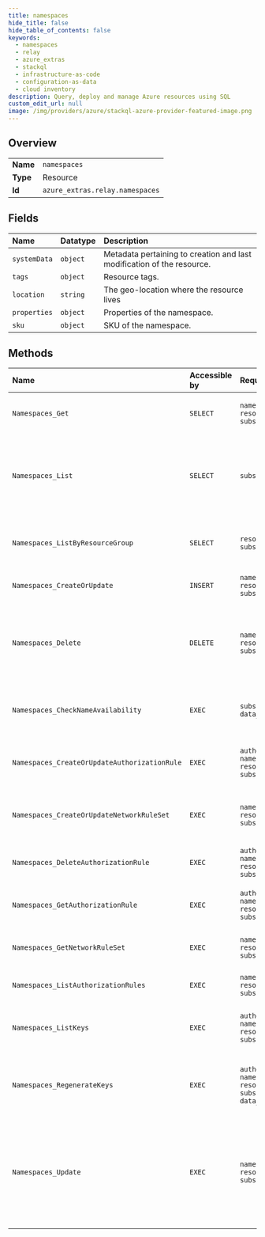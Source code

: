 ```yaml
---
title: namespaces
hide_title: false
hide_table_of_contents: false
keywords:
  - namespaces
  - relay
  - azure_extras    
  - stackql
  - infrastructure-as-code
  - configuration-as-data
  - cloud inventory
description: Query, deploy and manage Azure resources using SQL
custom_edit_url: null
image: /img/providers/azure/stackql-azure-provider-featured-image.png
---
```

  
    

## Overview
<table><tbody>
<tr><td><b>Name</b></td><td><code>namespaces</code></td></tr>
<tr><td><b>Type</b></td><td>Resource</td></tr>
<tr><td><b>Id</b></td><td><code>azure_extras.relay.namespaces</code></td></tr>
</tbody></table>

## Fields
| Name | Datatype | Description |
|:-----|:---------|:------------|
| `systemData` | `object` | Metadata pertaining to creation and last modification of the resource. |
| `tags` | `object` | Resource tags. |
| `location` | `string` | The geo-location where the resource lives |
| `properties` | `object` | Properties of the namespace. |
| `sku` | `object` | SKU of the namespace. |
## Methods
| Name | Accessible by | Required Params | Description |
|:-----|:--------------|:----------------|:------------|
| `Namespaces_Get` | `SELECT` | `namespaceName, resourceGroupName, subscriptionId` | Returns the description for the specified namespace. |
| `Namespaces_List` | `SELECT` | `subscriptionId` | Lists all the available namespaces within the subscription regardless of the resourceGroups. |
| `Namespaces_ListByResourceGroup` | `SELECT` | `resourceGroupName, subscriptionId` | Lists all the available namespaces within the ResourceGroup. |
| `Namespaces_CreateOrUpdate` | `INSERT` | `namespaceName, resourceGroupName, subscriptionId` | Create Azure Relay namespace. |
| `Namespaces_Delete` | `DELETE` | `namespaceName, resourceGroupName, subscriptionId` | Deletes an existing namespace. This operation also removes all associated resources under the namespace. |
| `Namespaces_CheckNameAvailability` | `EXEC` | `subscriptionId, data__name` | Check the specified namespace name availability. |
| `Namespaces_CreateOrUpdateAuthorizationRule` | `EXEC` | `authorizationRuleName, namespaceName, resourceGroupName, subscriptionId` | Creates or updates an authorization rule for a namespace. |
| `Namespaces_CreateOrUpdateNetworkRuleSet` | `EXEC` | `namespaceName, resourceGroupName, subscriptionId` | Create or update NetworkRuleSet for a Namespace. |
| `Namespaces_DeleteAuthorizationRule` | `EXEC` | `authorizationRuleName, namespaceName, resourceGroupName, subscriptionId` | Deletes a namespace authorization rule. |
| `Namespaces_GetAuthorizationRule` | `EXEC` | `authorizationRuleName, namespaceName, resourceGroupName, subscriptionId` | Authorization rule for a namespace by name. |
| `Namespaces_GetNetworkRuleSet` | `EXEC` | `namespaceName, resourceGroupName, subscriptionId` | Gets NetworkRuleSet for a Namespace. |
| `Namespaces_ListAuthorizationRules` | `EXEC` | `namespaceName, resourceGroupName, subscriptionId` | Authorization rules for a namespace. |
| `Namespaces_ListKeys` | `EXEC` | `authorizationRuleName, namespaceName, resourceGroupName, subscriptionId` | Primary and secondary connection strings to the namespace. |
| `Namespaces_RegenerateKeys` | `EXEC` | `authorizationRuleName, namespaceName, resourceGroupName, subscriptionId, data__keyType` | Regenerates the primary or secondary connection strings to the namespace. |
| `Namespaces_Update` | `EXEC` | `namespaceName, resourceGroupName, subscriptionId` | Creates or updates a namespace. Once created, this namespace's resource manifest is immutable. This operation is idempotent. |
